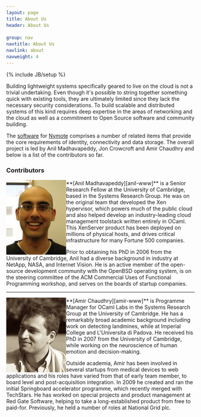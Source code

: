```yaml
---
layout: page
title: About Us
header: About Us

group: nav
navtitle: About Us
navlink: about
navweight: 4
---
```

{% include JB/setup %}

Building lightweight systems specifically geared to live on the cloud is not 
a trivial undertaking.  Even though it's possible to string together 
something quick with existing tools, they are ultimately limited since they 
lack the necessary security considerations.  To build scalable and 
distributed systems of this kind requires deep expertise in the areas of 
networking and the cloud as well as a commitment to Open Source software and community building.

The [software](../software) for [Nymote]({{site.production_url}}) comprises a number of related items that provide the core requirements of identity, connectivity and data storage.  The overall project is led by Anil Madhavapeddy, Jon Crowcroft and Amir Chaudhry and below is a list of the contributors so far.

<!-- Those are the people who understand what is practicable and how to sensibly construct, test and deploy such products. -->

### Contributors


<img style="float:left;" src="/images/anil.jpg">
**[Anil Madhavapeddy][anil-www]** is a Senior Research Fellow at the 
University of Cambridge, based in the Systems Research Group. He was on the 
original team that developed the Xen hypervisor, which powers much of the 
public cloud and also helped develop an industry-leading cloud management 
toolstack written entirely in OCaml. This XenServer product has been 
deployed on millions of physical hosts, and drives critical infrastructure 
for many Fortune 500 companies.

Prior to obtaining his PhD in 2006 from the University of Cambridge, Anil 
had a diverse background in industry at NetApp, NASA, and Internet Vision. 
He is an active member of the open-source development community with the 
OpenBSD operating system, is on the steering committee of the ACM Commercial 
Uses of Functional Programming workshop, and serves on the boards of startup 
companies. 

----

<img style="float:left;" src="/images/amir.jpg">
**[Amir Chaudhry][amir-www]** is Programme Manager for OCaml Labs in the 
Systems Research Group at the University of Cambridge.  He has a remarkably 
broad academic background including work on detecting landmines, while at 
Imperial College and L'Universita di Padova.  He received his PhD in 2007 
from the University of Cambridge, while working on the
neuroscience of human emotion and decision-making.


Outside academia, Amir has been involved in several startups from medical 
devices to web applications and his roles have varied from that of early 
team member, to board level and post-acquisition integration. 
In 2009 he created and 
ran the initial Springboard accelerator programme, which recently merged 
with TechStars.  He has worked on special projects and product management 
at Red Gate Software, helping to take a long-established product from free 
to paid-for. Previously, he held a number of roles at National Grid plc.



[anil-www]: http://anil.recoil.org
[amir-www]: http://amirchaudhry.com

<!--
## Approach

Lorem ipsum dolor sit amet, consectetur adipisicing elit, sed do eiusmod tempor incididunt ut labore et dolore magna aliqua. Ut enim ad minim veniam, quis nostrud exercitation ullamco laboris nisi ut aliquip ex ea commodo consequat. Duis aute irure dolor in reprehenderit in voluptate velit esse cillum dolore eu fugiat nulla pariatur. Excepteur sint occaecat cupidatat non proident, sunt in culpa qui officia deserunt mollit anim id est laborum
-->

<!--- #### credits

- Jekyll-bootstrap
- GitHub Pages
- Bootswatch theme

-->
